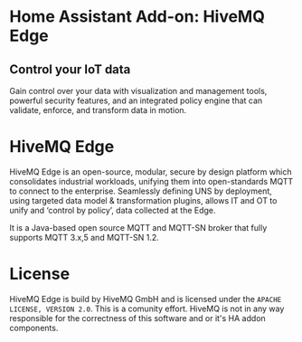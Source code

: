 # Home Assistant Add-on: HiveMQ Edge


## Control your IoT data
Gain control over your data with visualization and management tools, powerful security features, and an integrated policy engine that can validate, enforce, and transform data in motion.

# HiveMQ Edge 
HiveMQ Edge is an open-source, modular, secure by design platform which consolidates industrial workloads, unifying them into open-standards MQTT to connect to the enterprise. Seamlessly defining UNS by deployment, using targeted data model & transformation plugins, allows IT and OT to unify and ‘control by policy’, data collected at the Edge.

It is a Java-based open source MQTT and MQTT-SN broker that fully supports MQTT 3.x,5 and MQTT-SN 1.2.

# License

HiveMQ Edge is build by HiveMQ GmbH and is licensed under the `APACHE LICENSE, VERSION 2.0`. This is a comunity effort. HiveMQ is not in any way responsible for the correctness of this software and or it's HA addon components.
